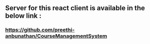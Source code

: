## Server for this react client is available in the below link :
 
### https://github.com/preethi-anbunathan/CourseManagementSystem
